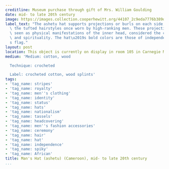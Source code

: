```yaml
---
creditline: Museum purchase through gift of Mrs. William Goulding
date: mid- to late 20th century
image: https://images.collection.cooperhewitt.org/44107_2c9eda7776b389d2_z.jpg
label_text: "The ashetu hat supports projections or burls on each side, which reflect\
  \ the tufted hairstyles once worn by high-ranking men. These projections are also\
  \ seen as physical manifestations of the inner head, considered the center of intelligence\
  \ and spirituality. The hat\u2019s bold colors are those of independent Cameroon\u2019\
  s flag."
layout: post
location: This object is currently on display in room 105 in Carnegie Mansion
medium: 'Medium: cotton, wood

  Technique: crocheted

  Label: crocheted cotton, wood splints'
tags:
- 'tag_name: stripes'
- 'tag_name: royalty'
- 'tag_name: men''s clothing'
- 'tag_name: identity'
- 'tag_name: status'
- 'tag_name: hats'
- 'tag_name: nationalism'
- 'tag_name: tassels'
- 'tag_name: headcovering'
- 'tag_name: men''s fashion accessories'
- 'tag_name: ceremony'
- 'tag_name: hair'
- 'tag_name: hat'
- 'tag_name: independence'
- 'tag_name: spiky'
- 'tag_name: African'
title: Man's Hat (ashetu) (Cameroon), mid- to late 20th century
...
```

